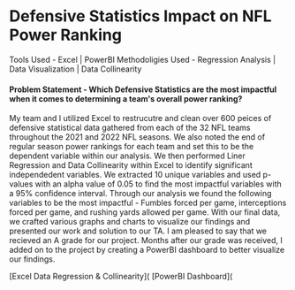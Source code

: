 # Defensive Statistics Impact on NFL Power Ranking

Tools Used - Excel \| PowerBI
Methodoligies Used - Regression Analysis \| Data Visualization \| Data Collinearity 

#### Problem Statement - Which Defensive Statistics are the most impactful when it comes to determining a team's overall power ranking?

My team and I utilized Excel to restrucutre and clean over 600 peices of defensive statistical data gathered from each of the 32 NFL teams throughout the 2021 and 2022 NFL seasons. We also noted the end of regular season power rankings for each team and set this to be the dependent variable within our analysis. We then performed Liner Regression and Data Collinearity within Excel to identify significant independedent variables. We extracted 10 unique variables and used p-values with an alpha value of 0.05 to find the most impactful variables with a 95% confidence interval. Through our analysis we found the following variables to be the most impactful - Fumbles forced per game, interceptions forced per game, and rushing yards allowed per game. With our final data, we crafted various graphs and charts to visualize our findings and presented our work and solution to our TA. I am pleased to say that we recieved an A grade for our project. Months after our grade was received, I added on to the project by creating a PowerBI dashboard to better visualize our findings.


[Excel Data Regression & Collinearity](            [PowerBI Dashboard](

